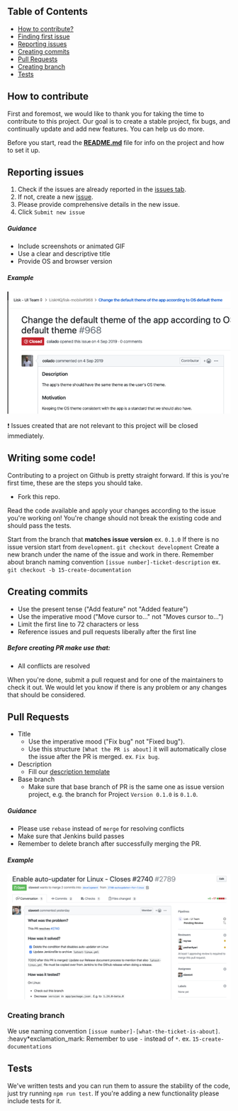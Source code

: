 ## Table of Contents

<!-- vim-markdown-toc GFM -->

- [How to contribute?](#how-to-contribute)
- [Finding first issue](#finding-first-issue)
- [Reporting issues](#reporting-issues)
- [Creating commits](#creating-commits)
- [Pull Requests](#pull-requests)
- [Creating branch](#creating-branch)
- [Tests](#tests)

<!-- vim-markdown-toc -->

## How to contribute

First and foremost, we would like to thank you for taking the time to contribute to this project. Our goal is to create a stable project, fix bugs, and continually update and add new features. You can help us do more.

Before you start, read the **[README.md](/README.md)** file for info on the project and how to set it up.

## Reporting issues

1.  Check if the issues are already reported in the [issues tab](https://github.com/LiskHQ/lisk-mobile/issues).
2.  If not, create a new [issue](https://github.com/LiskHQ/lisk-mobile/issues/new/choose).
3.  Please provide comprehensive details in the new issue. 
4.  Click `Submit new issue`

##### Guidance

- Include screenshots or animated GIF
- Use a clear and descriptive title
- Provide OS and browser version

##### Example

![Alt text](./assets/issue.png?raw=true 'Perfect Issue')

:heavy_exclamation_mark: Issues created that are not relevant to this project will be closed immediately.

## Writing some code!

Contributing to a project on Github is pretty straight forward. If this is you're first time, these are the steps you should take.

- Fork this repo.

Read the code available and apply your changes according to the issue you're working on! You're change should not break the existing code and should pass the tests.

Start from the branch that **matches issue version** ex. `0.1.0`
If there is no issue version start from `development`.
`git checkout development`
Create a new branch under the name of the issue and work in there. Remember about branch naming convention `[issue number]-ticket-description`
ex. `git checkout -b 15-create-documentation`

## Creating commits

- Use the present tense ("Add feature" not "Added feature")
- Use the imperative mood ("Move cursor to..." not "Moves cursor to...")
- Limit the first line to 72 characters or less
- Reference issues and pull requests liberally after the first line

##### Before creating PR make use that:

- All conflicts are resolved

When you're done, submit a pull request and for one of the maintainers to check it out. We would let you know if there is any problem or any changes that should be considered.

## Pull Requests

- Title
  - Use the imperative mood ("Fix bug" not "Fixed bug").
  - Use this structure `[What the PR is about]` it will automatically close the issue after the PR is merged.
    ex. `Fix bug`.
- Description
  - Fill our [description template](/.github/pull_request_template.md)
- Base branch
  - Make sure that base branch of PR is the same one as issue version project, e.g. the branch for Project `Version 0.1.0` is `0.1.0`.

##### Guidance

- Please use `rebase` instead of `merge` for resolving conflicts
- Make sure that Jenkins build passes
- Remember to delete branch after successfully merging the PR.

##### Example

![Alt text](./assets/pr.png?raw=true 'Perfect PR')

### Creating branch

We use naming convention `[issue number]-[what-the-ticket-is-about]`.
:heavy*exclamation_mark: Remember to use `-` instead of `*`. ex. `15-create-documentations`

## Tests

We've written tests and you can run them to assure the stability of the code, just try running `npm run test`.
If you're adding a new functionality please include tests for it.
